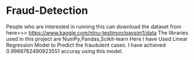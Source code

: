 # Fraud-Detection
People who are interested in running this can download the dataset from here>>>
https://www.kaggle.com/ntnu-testimon/paysim1/data
The libraries used in this project are NumPy,Pandas,Scikit-learn
Here I have Used Linear Regression Model to Predict the fraudulent cases.
I have achieved 0.9988762490923551 accuray using this model.
